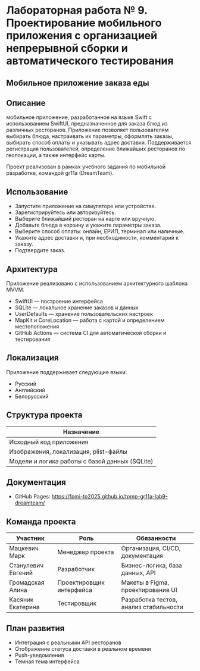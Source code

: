 # Лабораторная работа № 9. Проектирование мобильного приложения с организацией непрерывной сборки и автоматического тестирования 
## Мобильное приложение заказа еды

## Описание
 мобильное приложение, разработанное на языке Swift с использованием SwiftUI, предназначенное для заказа блюд из различных ресторанов. Приложение позволяет пользователям выбирать блюда, настраивать их параметры, оформлять заказы, выбирать способ оплаты и указывать адрес доставки. Поддерживается регистрация пользователей, определение ближайших ресторанов по геолокации, а также интерфейс карты.
 
Проект реализован в рамках учебного задания по мобильной разработке, командой gr11a (DreamTeam).



## Использование

- Запустите приложение на симуляторе или устройстве.
- Зарегистрируйтесь или авторизуйтесь.
- Выберите ближайший ресторан на карте или вручную.
- Добавьте блюда в корзину и укажите параметры заказа.
- Выберите способ оплаты: онлайн, ЕРИП, терминал или наличные.
- Укажите адрес доставки и, при необходимости, комментарий к заказу.
- Подтвердите заказ.

## Архитектура

Приложение реализовано с использованием архитектурного шаблона MVVM.

- SwiftUI — построение интерфейса  
- SQLite — локальное хранение заказов и данных  
- UserDefaults — хранение пользовательских настроек  
- MapKit и CoreLocation — работа с картой и определением местоположения  
- GitHub Actions — система CI для автоматической сборки и тестирования  

## Локализация

Приложение поддерживает следующие языки:
- Русский
- Английский
- Белорусский

## Структура проекта

| Назначение                                      |
|-------------------------------------------------|
| Исходный код приложения                         |
| Изображения, локализация, plist-файлы           |
| Модели и логика работы с базой данных (SQLite)  |

## Документация
- GitHub Pages: https://fpmi-tp2025.github.io/tpmp-gr11a-lab9-dreamteam/  


## Команда проекта

| Участник             | Роль                      | Обязанности                                      |
|----------------------|---------------------------|--------------------------------------------------|
| Мацкевич Марк        | Менеджер проекта          | Организация, CI/CD, документация                 |
| Cтанулевич Евгений   | Разработчик               | Бизнес-логика, база данных, API                  |
| Громадская Алина     | Проектировщик интерфейса  | Макеты в Figma, проектирование UI                |
| Касяник Екатерина    | Тестировщик               | Разработка тестов, анализ стабильности           |

## План развития

- Интеграция с реальными API ресторанов  
- Отображение статуса доставки в реальном времени  
- Push-уведомления  
- Темная тема интерфейса  

